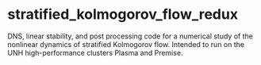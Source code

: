 # stratified_kolmogorov_flow_redux
DNS, linear stability, and post processing code for a numerical study of the nonlinear dynamics of stratified Kolmogorov flow. Intended to run on the UNH high-performance clusters Plasma and Premise. 
